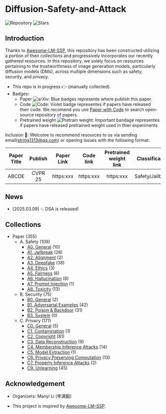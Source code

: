 # Diffusion-Safety-and-Attack 

![Repository](https://img.shields.io/badge/Advancement-DSA-red)
![Stars](https://img.shields.io/github/stars/ManyiLee/Diffusion-Safety-and-Attack)

## Introduction 
Thanks to [Awesome-LM-SSP](https://github.com/ThuCCSLab/Awesome-LM-SSP), this repository has been constructed utilizing a portion of their collections and progressively incorporates our recently gathered resources. In this repository, we solely focus on resources pertaining to the trustworthiness of image generation models, particularly diffusion models (DMs), across multiple dimensions such as safety, security, and privacy.

- This repo is in progress :point_right: (manually collected).
- Badges: 
    - Paper ![arXiv](https://img.shields.io/badge/arXiv-blue): Blue badges represente where publish this paper.
    - Code ![Code](https://img.shields.io/badge/Code-violet): Violet badge representes if papers have released their code. We recomend you use [Paper with Code](https://paperswithcode.com/) to search open-source repository of papers.
    - Pretrained weight ![Pretrain weight](https://img.shields.io/badge/Pretrain%20weight-important): Important bandage representes if papers have released pretrained weight used in thier experiments

Inclusion :email:: Welcome to recommend resources to us via sending email(string1313@qq.com) or opening issues with the following format: 

| Paper Title | Publish | Paper Link  | Code link | Pretrained weight link |Classification | Further Comments | 
| :----: | :----: | :----: | :----: | :----: | :----: | :----: |
| ABCDE | CVPR 25 | https:xxx | https:xxx  |  https:xxx | Safety/Jailbreak | Benchmark| 

## News
- [2025.03.09] :boom: DSA is released!

## Collections
- Paper (355)
    - A. Safety (109)
        - [A0. General](Safety/General.md) (10)
        - [A1. Jailbreak](Safety/JailBreak.md) (28)
        - [A2. Alignment](Safety/Alignment.md) (2)
        - [A3. Deepfake](Safety/Deepfake.md) (38)
        - [A4. Ethics](Safety/Ethics.md) (3)
        - [A5. Fairness](Safety/Fairness.md) (6)
        - [A6. Hallucination](Safety/Hallucination.md) (8)
        - [A7. Prompt Injection](Safety/Prompt_injection.md) (1)
        - [A8. Toxicity](Safety/Toxicity.md) (13)
    - B. Security (75)
        - [B0. General](Security/General.md) (2)
        - [B1. Adversarial Examples](Security/Adversarial_examples.md) (42)
        - [B2. Poison & Backdoor](Security/Poison_&_backdoor.md) (31)
        - [B3. System](Security/System.md) (0)
    - C. Privacy (171)
        - [C0. General](Privacy/General.md) (5)
        - [C1. Contamination](Privacy/Contamination.md) (1)
        - [C2. Copyright](Privacy/Copyright.md) (81)
        - [C3. Data Reconstruction](Privacy/Data_reconstruction.md) (9)
        - [C4. Membership Inference Attacks](Privacy/Membership_inference_attacks.md) (14)
        - [C5. Model Extraction](Privacy/Model_extraction.md) (1)
        - [C6. Privacy Preserving Computation](Privacy/Privacy_preserving_computation.md) (13)
        - [C7. Property Inference Attacks](Privacy/Property_inference_attacks.md) (2)
        - [C9. Unlearning](Privacy/Unlearning.md) (45)

## Acknowledgement

- Organizers: Manyi Li (李满毅)

- This project is inspired by [Awesome-LM-SSP](https://github.com/ThuCCSLab/Awesome-LM-SSP).
